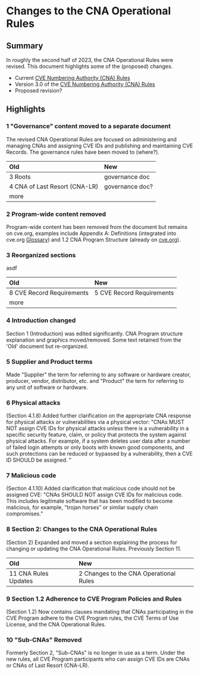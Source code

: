 # Changes to the CNA Operational Rules

##  Summary

In roughly the second half of 2023, the CNA Operational Rules were revised. This document highlights some of the (proposed) changes.

* Current [CVE Numbering Authority (CNA) Rules](https://www.cve.org/ResourcesSupport/AllResources/CNARules)
* Version 3.0 of the [CVE Numbering Authority (CNA) Rules](https://www.cve.org/Resources/Roles/Cnas/CNA_Rules_v3.0.pdf)
* Proposed revision?

## Highlights

### 1 "Governance" content moved to a separate document
The revised CNA Operational Rules are focused on administering and managing CNAs and assigning CVE IDs and publishing and maintaining CVE Records. The governance rules have been moved to (where?).

| Old | New |
| :--- | :--- |
| 3 Roots | governance doc |
| 4 CNA of Last Resort (CNA-LR) | governance doc? |
| more |  |

### 2 Program-wide content removed
Program-wide content has been removed from the document but remains on cve.org, examples include Appendix A: Definitions (integrated into cve.org [Glossary](https://www.cve.org/ResourcesSupport/Glossary)) and 1.2 CNA Program Structure (already on [cve.org](https://www.cve.org/ProgramOrganization/Structure)).

### 3 Reorganized sections

asdf

| Old | New |
| :--- | :--- |
| 8 CVE Record Requirements | 5 CVE Record Requirements |
| more | |

### 4 Introduction changed

Section 1 (Introduction) was edited significantly. CNA Program structure explanation and graphics moved/removed. Some text retained from the 'Old' document but re-organized.


### 5 Supplier and Product terms

Made "Supplier" the term for referring to any software or hardware creator, producer, vendor, distributor, etc. and "Product" the term for referring to any unit of software or hardware.

### 6 Physical attacks

(Section 4.1.8) Added further clarification on the appropriate CNA response for physical attacks or vulnerabilities via a physical vector: "CNAs MUST NOT assign CVE IDs for physical attacks unless there is a vulnerability in a specific security feature, claim, or policy that protects the system against physical attacks. For example, if a system deletes user data after a number of failed login attempts or only boots with known good components, and such protections can be reduced or bypassed by a vulnerability, then a CVE ID SHOULD be assigned. "

### 7 Malicious code

(Section 4.1.10) Added clarification that malicious code should not be assigned CVE: "CNAs SHOULD NOT assign CVE IDs for malicious code. This includes legitimate software that has been modified to become malicious, for example, "trojan horses” or similar supply chain compromises."

### 8 Section 2: Changes to the CNA Operational Rules

(Section 2) Expanded and moved a section explaining the process for changing or updating the CNA Operational Rules. Previously Section 11.

| Old | New |
| :--- | :--- |
| 11 CNA Rules Updates | 2 Changes to the CNA Operational Rules |

### 9 Section 1.2	Adherence to CVE Program Policies and Rules

(Section 1.2) Now contains clauses mandating that CNAs participating in the CVE Program adhere to the CVE Program rules, the CVE Terms of Use License, and the CNA Operational Rules.

### 10 "Sub-CNAs" Removed

Formerly Section 2, "Sub-CNAs" is no longer in use as a term. Under the new rules, all CVE Program participants who can assign CVE IDs are CNAs or CNAs of Last Resort (CNA-LR). 

